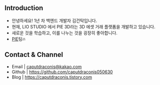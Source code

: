 ## Introduction
- 안녕하세요! 1년 차 백엔드 개발자 김건탁입니다.
- 현재, LIO STUDIO 에서 PIE 3D라는 3D 에셋 거래 플랫폼을 개발하고 있습니다.
- 새로운 것을 학습하고, 이를 나누는 것을 굉장히 좋아합니다.
- [PIE](https://pie3d.com)팅🔥

## Contact & Channel
- Email | caputdraconis@kakao.com
- Github | https://github.com/caputdraconis050630
- Blog | https://caputdraconis.tistory.com
